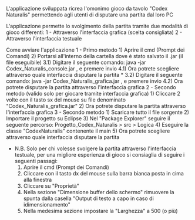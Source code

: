 L'applicazione sviluppata ricrea l'omonimo gioco da tavolo "Codex Naturalis" permettendo agli utenti di disputare una partita dal loro PC

L'applicazione permette lo svolgimento della partita tramite due modalità di gioco differenti:
1 - Attraverso l'interfaccia grafica (scelta consigliata)
2 - Attraverso l'interfaccia testuale

Come avviare l'applicazione
1 - Primo metodo
    1) Aprire il cmd (Prompt dei Comandi)
    2) Portarsi all'interno della cartella dove è stato salvato il .jar (il file eseguibile)
    3.1) Digitare il seguente comando: java -jar Codex_Naturalis_console.jar , e premere invio
    4.1) Ora potrete scegliere attraverso quale interfaccia disputare la partita *
    3.2) Digitare il seguente comando: java -jar Codex_Naturalis_grafica.jar , e premere invio
    4.2) Ora potrete disputare la partita attraverso l'interfaccia grafica
2 - Secondo metodo (valido solo per giocare tramite interfaccia grafica)
    1) Cliccare 2 volte con il tasto sx del mouse su file denominato "Codex_Naturalis_grafica.jar"
    2) Ora potrete disputare la partita attraverso l'interfaccia grafica
3 - Secondo metodo
    1) Scaricare tutto il file sorgente
    2) Importare il progetto su Eclipse
    3) Nel "Package Explorer" seguire il seguente percorso: Progetto_Codex_Naturalis > src > Logica
    4) Eseguire la classe "CodexNaturalis" contenente il main
    5) Ora potrete scegliere attraverso quale interfaccia disputare la partita

* N.B. Solo per chi volesse svolgere la partita attraverso l'interfaccia testuale,
  per una migliore esperienza di gioco si consiaglia di seguire i seguenti passagi:
  1) Aprire il cmd (Prompt dei Comandi)
  2) Cliccare con il tasto dx del mouse sulla barra bianca posta in cima alla finestra
  3) Cliccare su "Proprietà"
  4) Nella sezione "Dimensione buffer dello schermo" rimuovere la spunta dalla casella "Output di testo a capo in caso di idimensionamento"
  5) Nella medesima sezione impostare la "Larghezza" a 500 (o più)

